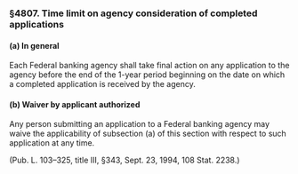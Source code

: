 ### §4807. Time limit on agency consideration of completed applications ###

#### (a) In general ####

Each Federal banking agency shall take final action on any application to the agency before the end of the 1-year period beginning on the date on which a completed application is received by the agency.

#### (b) Waiver by applicant authorized ####

Any person submitting an application to a Federal banking agency may waive the applicability of subsection (a) of this section with respect to such application at any time.

(Pub. L. 103–325, title III, §343, Sept. 23, 1994, 108 Stat. 2238.)